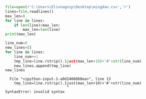 

```python
file=open(r'C:\Users\Elixnagnip\Desktop\mingdan.csv','r')
lines=file.readlines()
max_len=0
for line in lines:
    if len(line)>max_len:
        max_len=len(line)
print(max_len)

line_num=0
new_lines=[]
for line in lines:
    line_num+=1
    tmp_line=line.rstrip().1just(max_len+10)+'#'+str(line_num)
    new_lines.append(tmp_line)
new_lines
```


      File "<ipython-input-1-a0d2406060ea>", line 13
        tmp_line=line.rstrip().1just(max_len+10)+'#'+str(line_num)
                                ^
    SyntaxError: invalid syntax
    



```python

```
